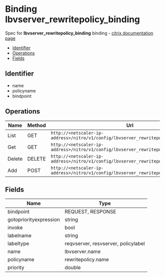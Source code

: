 # Binding lbvserver_rewritepolicy_binding

Spec for **lbvserver_rewritepolicy_binding** binding - [citrix documentation page](https://developer-docs.citrix.com/projects/netscaler-nitro-api/en/12.0/configuration/load-balancing/lbvserver_rewritepolicy_binding/lbvserver_rewritepolicy_binding/)

- [Identifier](#identifier)
- [Operations](#operations)
- [Fields](#fields)

## Identifier

- name
- policyname
- bindpoint

## Operations

| Name | Method | Url |
|----|----|----|
| List | GET | `http://<netscaler-ip-address>/nitro/v1/config/lbvserver_rewritepolicy_binding` |
| Get | GET | `http://<netscaler-ip-address>/nitro/v1/config/lbvserver_rewritepolicy_binding/<name>` |
| Delete | DELETE | `http://<netscaler-ip-address>/nitro/v1/config/lbvserver_rewritepolicy_binding/<name>` |
| Add | POST | `http://<netscaler-ip-address>/nitro/v1/config/lbvserver_rewritepolicy_binding` |

## Fields

| Name | Type |
|----|----|
| bindpoint | REQUEST, RESPONSE |
| gotopriorityexpression | string |
| invoke | bool |
| labelname | string |
| labeltype | reqvserver, resvserver, policylabel |
| name | lbvserver.name |
| policyname | rewritepolicy.name |
| priority | double |

